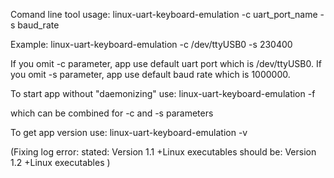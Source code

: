 Comand line tool usage:
linux-uart-keyboard-emulation -c uart_port_name -s baud_rate

Example:
linux-uart-keyboard-emulation -c /dev/ttyUSB0 -s 230400

If you omit -c parameter, app use default uart port which is /dev/ttyUSB0.
If you omit -s parameter, app use default baud rate which is 1000000.

To start app without "daemonizing" use:
linux-uart-keyboard-emulation -f

which can be combined for -c and -s parameters



To get app version use:
linux-uart-keyboard-emulation -v

(Fixing log error:
 stated:
  Version 1.1
  +Linux executables
 should be:
  Version 1.2
  +Linux executables
)
